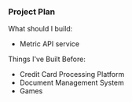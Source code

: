 ### Project Plan
What should I build:
* Metric API service


Things I've Built Before:
* Credit Card Processing Platform
* Document Management System
* Games